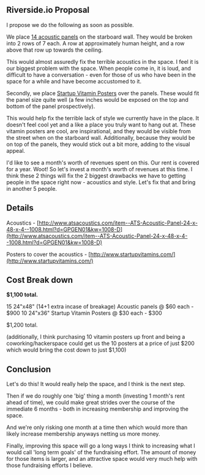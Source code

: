 ## Riverside.io Proposal

I propose we do the following as soon as possible. 

We place [14 acoustic panels](http://www.atsacoustics.com/item--ATS-Acoustic-Panel-24-x-48-x-4--1008.html?d=GPGEN01&kw=1008-D) on the starboard wall. They would be broken into 2 rows of 7 each. A row at approximately human height, and a row above that row up towards the ceiling.

This would almost assuredly fix the terrible acoustics in the space. I feel it is our biggest problem with the space. When people come in, it is loud, and difficult to have a conversation - even for those of us who have been in the space for a while and have become accustomed to it.

Secondly, we place [Startup Vitamin Posters](http://www.startupvitamins.com/) over the panels. These would fit the panel size quite well (a few inches would be exposed on the top and bottom of the panel prospectively).

This would help fix the terrible lack of style we currently have in the place. It doesn't feel cool yet and a like a place you truly want to hang out at. These vitamin posters are cool, are inspirational, and they would be visible from the street when on the starboard wall. Additionally, because they would be on top of the panels, they would stick out a bit more, adding to the visual appeal.

I'd like to see a month's worth of revenues spent on this. Our rent is covered for a year. Woot! So let's invest a month's worth of revenues at this time. I think these 2 things will fix the 2 biggest drawbacks we have to getting people in the space right now - acoustics and style. Let's fix that and bring in another 5 people.

## Details

Acoustics - [http://www.atsacoustics.com/item--ATS-Acoustic-Panel-24-x-48-x-4--1008.html?d=GPGEN01&kw=1008-D](http://www.atsacoustics.com/item--ATS-Acoustic-Panel-24-x-48-x-4--1008.html?d=GPGEN01&kw=1008-D)

Posters to cover the acoustics - [http://www.startupvitamins.com/](http://www.startupvitamins.com/)

## Cost Break down

**$1,100 total.**

15 24"x48" (14+1 extra incase of breakage) Acoustic panels @ $60 each - $900
10 24"x36" Startup Vitamin Posters @ $30 each - $300

$1,200 total.

(additionally, I think purchasing 10 vitamin posters up front and being a coworking/hackerspace could get us the 10 posters at a price of just $200 which would bring the cost down to just $1,100)

## Conclusion

Let's do this! It would really help the space, and I think is the next step. 

Then if we do roughly one 'big' thing a month (investing 1 month's rent ahead of time), we could make great strides over the course of the immediate 6 months - both in increasing membership and improving the space.

And we're only risking one month at a time then which would more than likely increase membership anyways netting us more money.

Finally, improving this space will go a long ways I think to increasing what I would call 'long term goals' of the fundraising effort. The amount of money for those items is larger, and an attractive space would very much help with those fundraising efforts I believe.



